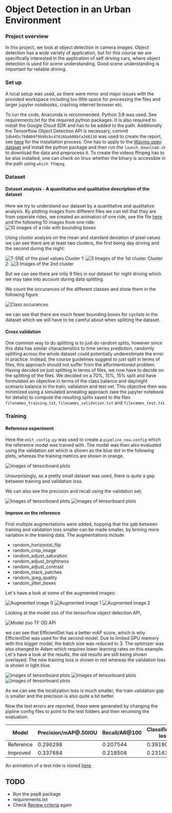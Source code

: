 # Object Detection in an Urban Environment

### Project overview
In this project, we look at object detection in camera images. Object detection has a wide variety of application, but for this course we are specifically interested in the application of self driving cars, where object detection is used for scene understanding. Good scene understanding is important for reliable driving. 

### Set up

A local setup was used, as there were minor and major issues with the provided workspace including too little space for processing the files and larger jupyter notebooks, crashing internet browser etc.

To run the code, Anaconda is recommended. Python 3.8 was used. See requirements.txt for the required python packages. It is also required to install the Google Cloud SDK and has to be added to the path. Additionally the Tensorflow Object Detection API is necessary, commit `3db445c7b0404f9b98cbc47616bab08bfa3d8130` was used to create the report, see [here](https://tensorflow-object-detection-api-tutorial.readthedocs.io/en/latest/install.html) for the installation process. One has to apply to the [Waymo open dataset](https://waymo.com/open/) and install the python package and then run the `launch_download.sh` to download the data and preprocess it. To create the videos ffmpeg has to be also installed, one can check on linux whether the binary is accessible in the path using `which ffmpeg`.

### Dataset
#### Dataset analysis - A quantitative and qualitative description of the dataset

Here we try to understand our dataset by a quantitative and qualitative analysis. By plotting images from different files we can tell that they are from seperate rides, we created an animation of one ride, see the file [here](./visualizations/one_ride.mp4) and the following 10 images from one ride:
![10 images of a ride with bounding boxes](./visualizations/ten_images.png)

Using cluster analysis on the mean and standard deviation of pixel values we can see there are at least two clusters, the first being day driving and the second during the night:

![T-SNE of the pixel values](./visualizations/tsne_pixel_values.png)
Cluster 1:
![3 Images of the 1st cluster](./visualizations/cluster_0.png)
Cluster 2:
![3 Images of the 2nd cluster](./visualizations/cluster_1.png)

But we can see there are only 9 files in our dataset for night driving which we may take into account during data splitting.

We count the occurances of the different classes and show them in the following figure

![Class occurances](./visualizations/class_occurances.png)

we can see that there are much fewer bounding boxes for cyclists in the dataset which we will have to be careful about when splitting the dataset.

#### Cross validation

One common way to do splitting is to just do random splits, however since this data has similar characteristics to time series prediction, randomly splitting across the whole dataset could potentially underestimate the error in practice. Instead, the course guidelines suggest to just split in terms of files, this approach should not suffer from the afformentioned problem. Having decided on just splitting in terms of files, we now have to decide on the splitting of the files. We decided on a 70%, 15%, 15% split and have formulated an objective in terms of the class balance and day/night scenario balance in the train, validation and test set. This objective then was minimized using a simulated annealing approach (see the jupyter notebook for details) to compute the resulting splits saved to the files `filenames_training.txt`, `filenames_validation.txt` and `filenames_test.txt`.

### Training 
#### Reference experiment
Here the `edit_config.py` was used to create a `pipeline_new.config` which the reference model was trained with. The model was then also evaluated using the validation set which is shown as the blue dot in the following plots, whereas the training metrics are shown in orange.

![Images of tensorboard plots](./visualizations/screenshot_0.png)

Unsurprisingly, as a pretty small dataset was used, there is quite a gap between training and validation loss.

We can also see the precision and recall using the validation set;

![Images of tensorboard plots](./visualizations/screenshot_1.png)
![Images of tensorboard plots](./visualizations/screenshot_2.png)

#### Improve on the reference
First multiple augmentations were added, hopping that the gab between training and validation loss smaller can be made smaller, by brining more variation in the training data.
The augmentations include

* random_horizontal_flip
* random_crop_image
* random_adjust_saturation
* random_adjust_brightness
* random_adjust_contrast
* random_black_patches
* random_jpeg_quality
* random_jitter_boxes

Let's have a look at some of the augmented images:

![Augmented image 0](./visualizations/augmented_image0.png)
![Augmented image 1](./visualizations/augmented_image1.png)
![Augmented image 2](./visualizations/augmented_image2.png)

Looking at the model zoo of the tensorflow object detection API, 

![Model zoo TF OD API](./visualizations/model_zoo_screenshot.png)

we can see that EfficientDet has a better mAP score, which is why EfficientDet was used for the second model. Due to limited GPU memory with this bigger model, the batch size was reduced to 3.
The optimizer was also changed to Adam which requires lower learning rates on this example. Let's have a look at the results, the old results are still being shown overlayed. The new training loss is shown in red whereas the validation loss is shown in light blue.

![Images of tensorboard plots](./visualizations/screenshot_improved.png)
![Images of tensorboard plots](./visualizations/precision_improved.png)
![Images of tensorboard plots](./visualizations/recall_improved.png)

As we can see the localization loss is much smaller, the train validation gap is smaller and the precision is also quite a bit better.

Now the test errors are reported, these were generated by changing the pipline config files to point to the test folders and then rerunning the evaluation.

Model | Precision/mAP@.50IOU | Recall/AR@100 | Classification loss | Localization loss
------------ | ------------- | ------------- | ------------- | -------------
Reference | 0.296298 | 0.207544 | 0.391801 | 0.493153
Improved | 0.337684 | 0.218508 | 0.231632 | 0.018697

An animation of a test ride is stored [here](./visualizations/animation.mp4).

## TODO
* Run the pep8 package
* requirements.txt
* Check [Review criteria](https://review.udacity.com/#!/rubrics/2940/view) again
